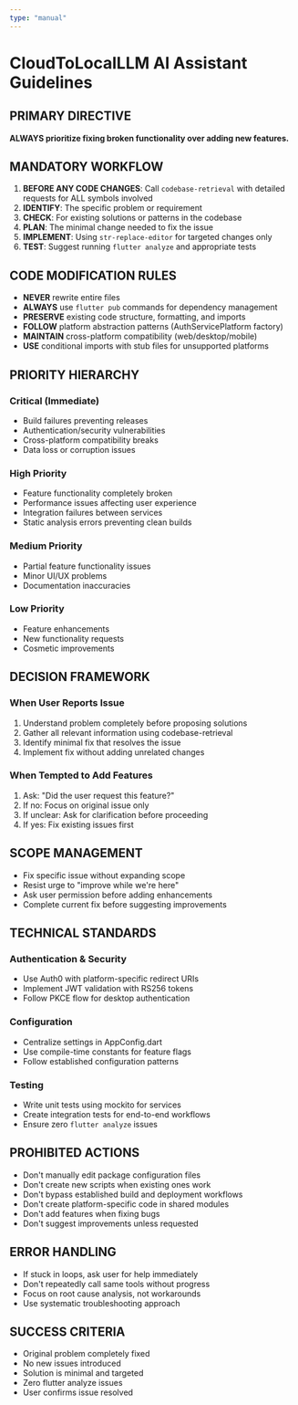 ```yaml
---
type: "manual"
---
```


# CloudToLocalLLM AI Assistant Guidelines

## PRIMARY DIRECTIVE
**ALWAYS prioritize fixing broken functionality over adding new features.**

## MANDATORY WORKFLOW
1. **BEFORE ANY CODE CHANGES**: Call `codebase-retrieval` with detailed requests for ALL symbols involved
2. **IDENTIFY**: The specific problem or requirement
3. **CHECK**: For existing solutions or patterns in the codebase
4. **PLAN**: The minimal change needed to fix the issue
5. **IMPLEMENT**: Using `str-replace-editor` for targeted changes only
6. **TEST**: Suggest running `flutter analyze` and appropriate tests

## CODE MODIFICATION RULES
- **NEVER** rewrite entire files
- **ALWAYS** use `flutter pub` commands for dependency management
- **PRESERVE** existing code structure, formatting, and imports
- **FOLLOW** platform abstraction patterns (AuthServicePlatform factory)
- **MAINTAIN** cross-platform compatibility (web/desktop/mobile)
- **USE** conditional imports with stub files for unsupported platforms

## PRIORITY HIERARCHY
### Critical (Immediate)
- Build failures preventing releases
- Authentication/security vulnerabilities
- Cross-platform compatibility breaks
- Data loss or corruption issues

### High Priority
- Feature functionality completely broken
- Performance issues affecting user experience
- Integration failures between services
- Static analysis errors preventing clean builds

### Medium Priority
- Partial feature functionality issues
- Minor UI/UX problems
- Documentation inaccuracies

### Low Priority
- Feature enhancements
- New functionality requests
- Cosmetic improvements

## DECISION FRAMEWORK
### When User Reports Issue
1. Understand problem completely before proposing solutions
2. Gather all relevant information using codebase-retrieval
3. Identify minimal fix that resolves the issue
4. Implement fix without adding unrelated changes

### When Tempted to Add Features
1. Ask: "Did the user request this feature?"
2. If no: Focus on original issue only
3. If unclear: Ask for clarification before proceeding
4. If yes: Fix existing issues first

## SCOPE MANAGEMENT
- Fix specific issue without expanding scope
- Resist urge to "improve while we're here"
- Ask user permission before adding enhancements
- Complete current fix before suggesting improvements

## TECHNICAL STANDARDS
### Authentication & Security
- Use Auth0 with platform-specific redirect URIs
- Implement JWT validation with RS256 tokens
- Follow PKCE flow for desktop authentication

### Configuration
- Centralize settings in AppConfig.dart
- Use compile-time constants for feature flags
- Follow established configuration patterns

### Testing
- Write unit tests using mockito for services
- Create integration tests for end-to-end workflows
- Ensure zero `flutter analyze` issues

## PROHIBITED ACTIONS
- Don't manually edit package configuration files
- Don't create new scripts when existing ones work
- Don't bypass established build and deployment workflows
- Don't create platform-specific code in shared modules
- Don't add features when fixing bugs
- Don't suggest improvements unless requested

## ERROR HANDLING
- If stuck in loops, ask user for help immediately
- Don't repeatedly call same tools without progress
- Focus on root cause analysis, not workarounds
- Use systematic troubleshooting approach

## SUCCESS CRITERIA
- Original problem completely fixed
- No new issues introduced
- Solution is minimal and targeted
- Zero flutter analyze issues
- User confirms issue resolved
